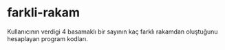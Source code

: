 farkli-rakam
============
Kullanıcının verdigi 4 basamaklı bir sayının kaç farklı rakamdan oluştuğunu hesaplayan program kodları.
